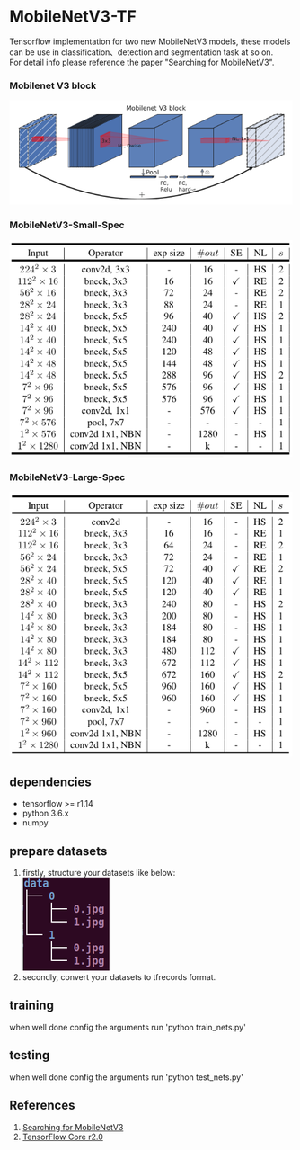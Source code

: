 # MobileNetV3-TF
Tensorflow implementation for two new MobileNetV3 models, these models can be use in classification、detection and segmentation task at so on.  
For detail info please reference the paper "Searching for MobileNetV3".

### Mobilenet V3 block
![MobileNetV3-block](misc/MobileNetV3-block.png)

### MobileNetV3-Small-Spec
![MobileNetV3-Small-Spec](misc/MobileNetV3-Small-Spec.png)

### MobileNetV3-Large-Spec
![MobileNetV3-Large-Spec](misc/MobileNetV3-Large-Spec.png)

## dependencies
- tensorflow >= r1.14
- python 3.6.x
- numpy

## prepare datasets
1. firstly, structure your datasets like below:  
![datasets directory struct](misc/data_dir_struct.png)
2. secondly, convert your datasets to tfrecords format.

## training
when well done config the arguments run 'python train_nets.py'

## testing
when well done config the arguments run 'python test_nets.py'

## References
1. [Searching for MobileNetV3](https://arxiv.org/abs/1905.02244)
2. [TensorFlow Core r2.0](https://tensorflow.google.cn/api_docs/python/tf?hl=zh-cn)